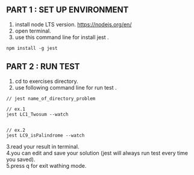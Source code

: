 ## PART 1 : SET UP ENVIRONMENT

1. install node LTS version. https://nodejs.org/en/
2. open terminal.  
3. use this command line for install jest .
``` shell
npm install -g jest 
```

## PART 2 : RUN TEST
1. cd to exercises directory.
2. use following command line for run test .
```shell
// jest name_of_directory_problem 

// ex.1 
jest LC1_Twosum --watch


// ex.2
jest LC9_isPalindrome --watch
``` 
3.read your result in terminal.  
4.you can edit and save your solution (jest will always run test every time you saved).  
5.press q for exit wathing mode.
